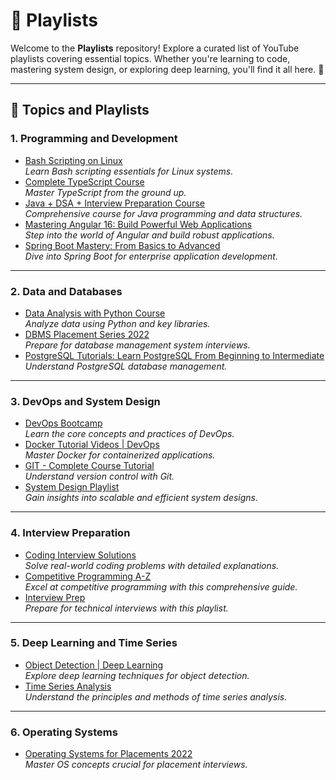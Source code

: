 # 🎵 Playlists

Welcome to the **Playlists** repository! Explore a curated list of YouTube playlists covering essential topics. Whether you're learning to code, mastering system design, or exploring deep learning, you'll find it all here. 🌟

---

## 📘 Topics and Playlists

### 1. **Programming and Development**
- [Bash Scripting on Linux](https://www.youtube.com/playlist?list=PLT98CRl2KxKGj-VKtApD8-zCqSaN2mD4w)  
  *Learn Bash scripting essentials for Linux systems.*
- [Complete TypeScript Course](https://www.youtube.com/playlist?list=PL_euSNU_eLbfJEwuNa43lM89yfev537Mj)  
  *Master TypeScript from the ground up.*
- [Java + DSA + Interview Preparation Course](https://www.youtube.com/playlist?list=PL9gnSGHSqcnr_DxHsP7AW9ftq0AtAyYqJ)  
  *Comprehensive course for Java programming and data structures.*
- [Mastering Angular 16: Build Powerful Web Applications](https://www.youtube.com/playlist?list=PL1BztTYDF-QNlGo5-g65Xj1mINHYk_FM9)  
  *Step into the world of Angular and build robust applications.*
- [Spring Boot Mastery: From Basics to Advanced](https://www.youtube.com/playlist?list=PLA3GkZPtsafacdBLdd3p1DyRd5FGfr3Ue)  
  *Dive into Spring Boot for enterprise application development.*

---

### 2. **Data and Databases**
- [Data Analysis with Python Course](https://www.youtube.com/playlist?list=PLWKjhJtqVAblvI1i46ScbKV2jH1gdL7VQ)  
  *Analyze data using Python and key libraries.*
- [DBMS Placement Series 2022](https://www.youtube.com/playlist?list=PLDzeHZWIZsTpukecmA2p5rhHM14bl2dHU)  
  *Prepare for database management system interviews.*
- [PostgreSQL Tutorials: Learn PostgreSQL From Beginning to Intermediate](https://www.youtube.com/playlist?list=PLk1kxccoEnNEtwGZW-3KAcAlhI_Guwh8x)  
  *Understand PostgreSQL database management.*

---

### 3. **DevOps and System Design**
- [DevOps Bootcamp](https://www.youtube.com/playlist?list=PL9gnSGHSqcnoqBXdMwUTRod4Gi3eac2Ak)  
  *Learn the core concepts and practices of DevOps.*  
- [Docker Tutorial Videos | DevOps](https://www.youtube.com/playlist?list=PL9ooVrP1hQOHUKuqGuiWLQoJ-LD25KxI5)  
  *Master Docker for containerized applications.*  
- [GIT - Complete Course Tutorial](https://www.youtube.com/playlist?list=PL_euSNU_eLbegnt7aR8I1gXfLhKZbxnYX)  
  *Understand version control with Git.*  
- [System Design Playlist](https://www.youtube.com/playlist?list=PLMCXHnjXnTnvo6alSjVkgxV-VH6EPyvoX)  
  *Gain insights into scalable and efficient system designs.*

---

### 4. **Interview Preparation**
- [Coding Interview Solutions](https://www.youtube.com/playlist?list=PLot-Xpze53leF0FeHz2X0aG3zd0mr1AW_)  
  *Solve real-world coding problems with detailed explanations.*  
- [Competitive Programming A-Z](https://www.youtube.com/playlist?list=PLMCXHnjXnTnucEu8lYMatA23OOi_De3Zp)  
  *Excel at competitive programming with this comprehensive guide.*  
- [Interview Prep](https://www.youtube.com/playlist?list=PLMCXHnjXnTnuX59JRYLwyr6IFkuqTr0oa)  
  *Prepare for technical interviews with this playlist.*

---

### 5. **Deep Learning and Time Series**
- [Object Detection | Deep Learning](https://www.youtube.com/playlist?list=PLv8Cp2NvcY8ATPRk4LycJWr5YWB_svhrW)  
  *Explore deep learning techniques for object detection.*  
- [Time Series Analysis](https://www.youtube.com/playlist?list=PLvcbYUQ5t0UHOLnBzl46_Q6QKtFgfMGc3)  
  *Understand the principles and methods of time series analysis.*

---

### 6. **Operating Systems**
- [Operating Systems for Placements 2022](https://www.youtube.com/playlist?list=PLDzeHZWIZsTr3nwuTegHLa2qlI81QweYG)  
  *Master OS concepts crucial for placement interviews.*
